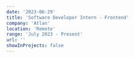 ```yaml
---
date: '2023-06-29'
title: 'Software Developer Intern - Frontend'
company: 'Atlan'
location: 'Remote'
range: 'July 2023 - Present'
url: ''
showInProjects: false
---
```

